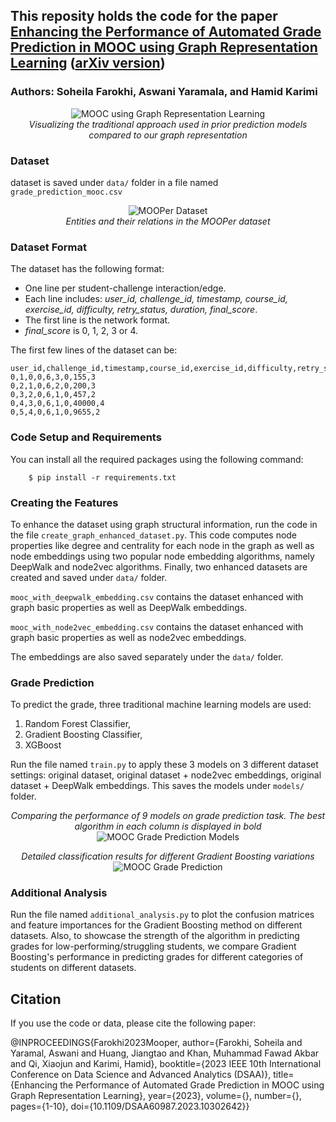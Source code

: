 ## This reposity holds the code for the paper [Enhancing the Performance of Automated Grade Prediction in MOOC using Graph Representation Learning](https://ieeexplore.ieee.org/document/10302642) ([arXiv version](https://arxiv.org/abs/2310.12281))

### Authors: Soheila Farokhi, Aswani Yaramala, and Hamid Karimi


<p align="center">
  <img src="https://dsa.cs.usu.edu/Files/knowledge_graph.jpg" alt="MOOC using Graph Representation Learning"/>
  <br>
  <em>Visualizing the traditional approach used in prior prediction models compared to our graph representation</em>
</p>


### Dataset
dataset is saved under `data/` folder in a file named
`grade_prediction_mooc.csv`


<p align="center">
  <img src="https://dsa.cs.usu.edu/Files/MOOCdata_2.png" alt="MOOPer Dataset"/>
  <br>
  <em>Entities and their relations in the MOOPer dataset</em>
</p>



### Dataset Format

The dataset has the following format:
- One line per student-challenge interaction/edge.
- Each line includes: *user_id, challenge_id, timestamp, course_id, exercise_id, difficulty, retry_status, duration, final_score*.
- The first line is the network format.
- *final_score* is 0, 1, 2, 3 or 4.


The first few lines of the dataset can be:
```
user_id,challenge_id,timestamp,course_id,exercise_id,difficulty,retry_status,duration,final_score
0,1,0,0,6,3,0,155,3
0,2,1,0,6,2,0,200,3
0,3,2,0,6,1,0,457,2    
0,4,3,0,6,1,0,40000,4 
0,5,4,0,6,1,0,9655,2
```
### Code Setup and Requirements
You can install all the required packages using the following command:
```
    $ pip install -r requirements.txt
```
### Creating the Features

To enhance the dataset using graph structural information, run the code in the file `create_graph_enhanced_dataset.py`. This code computes node properties like degree and centrality for each node in the graph as well as node embeddings using two popular node embedding algorithms, namely DeepWalk and node2vec algorithms. Finally, two enhanced datasets are created and saved under `data/` folder.

`mooc_with_deepwalk_embedding.csv` contains the dataset enhanced with graph basic properties as well as DeepWalk embeddings. 

`mooc_with_node2vec_embedding.csv` contains the dataset enhanced with graph basic properties as well as node2vec embeddings.

The embeddings are also saved separately under the `data/` folder.

### Grade Prediction

To predict the grade, three traditional machine learning models are used:

1. Random Forest Classifier,
2. Gradient Boosting Classifier,
3. XGBoost

Run the file named `train.py` to apply these 3 models on 3 different dataset settings: original dataset, original dataset + node2vec embeddings, original dataset + DeepWalk embeddings. This saves the models under `models/` folder.


<p align="center">
    <em>Comparing the performance of 9 models on grade prediction task. The best algorithm in each column is displayed in bold</em>
  <img src="https://dsa.cs.usu.edu/Files/MOOC Grade Prediction Models.png" alt="MOOC Grade Prediction Models"/>
  <br>
</p>

<p align="center">
    <em>Detailed classification results for different Gradient Boosting variations</em>
  <img src="https://dsa.cs.usu.edu/Files/MOOC Grade Prediction.png" alt="MOOC Grade Prediction"/>
  <br>
</p>

### Additional Analysis

Run the file named `additional_analysis.py` to plot the confusion matrices and feature importances for the Gradient Boosting method on different datasets. Also, to showcase the strength of the algorithm in predicting grades for low-performing/struggling students, we compare Gradient Boosting's performance in predicting grades for different categories of students on different datasets.  

## Citation

If you use the code or data, please cite the following paper:

@INPROCEEDINGS{Farokhi2023Mooper,
  author={Farokhi, Soheila and Yaramal, Aswani and Huang, Jiangtao and Khan, Muhammad Fawad Akbar and Qi, Xiaojun and Karimi, Hamid},
  booktitle={2023 IEEE 10th International Conference on Data Science and Advanced Analytics (DSAA)}, 
  title={Enhancing the Performance of Automated Grade Prediction in MOOC using Graph Representation Learning}, 
  year={2023},
  volume={},
  number={},
  pages={1-10},
  doi={10.1109/DSAA60987.2023.10302642}}
